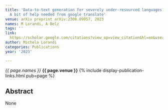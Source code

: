 ```yaml
---
title: 'Data-to-text generation for severely under-resourced languages with gpt-3.5:
  A bit of help needed from google translate'
venue: arXiv preprint arXiv:2308.09957, 2023
names: M Lorandi, A Belz
tags: ''
link: 
  https://scholar.google.com/citations?view_op=view_citation&hl=en&user=USpEfyQAAAAJ&pagesize=4&sortby=pubdate&citation_for_view=USpEfyQAAAAJ:UeHWp8X0CEIC
author: Michela Lorandi
categories: Publications
year: '2023'

---
```


*{{ page.names }}*
**{{ page.venue }}**
{% include display-publication-links.html pub=page %}
## Abstract

None